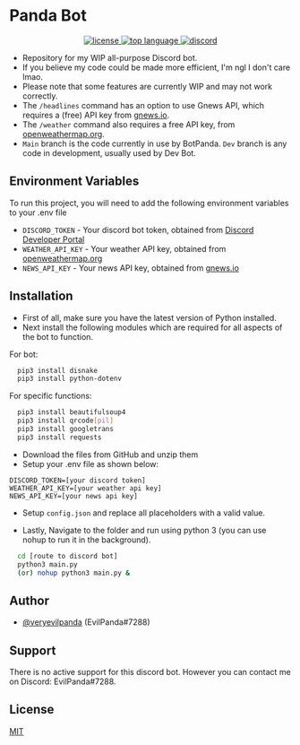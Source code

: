 
# Panda Bot 

<p align="center">
  <a href="https://choosealicense.com/licenses/mit/" target="_blank">
    <img alt="license" src="https://img.shields.io/github/license/veryevilpanda/Panda-Bot"/>
  </a>
  <a href="https://www.python.org/" target="_blank">
    <img alt="top language" src="https://img.shields.io/github/languages/top/veryevilpanda/Panda-Bot"/>
  </a>
  <a href="https://discord.gg/Zu6pDEBCjY" target="_blank">
    <img alt="discord" src="https://img.shields.io/discord/1002963156273999884?label=discord"/>
  </a>
</p>

- Repository for my WIP all-purpose Discord bot.
- If you believe my code could be made more efficient, I'm ngl I don't care lmao.
- Please note that some features are currently WIP and may not work correctly.
- The `/headlines` command has an option to use Gnews API, which requires a (free) API key from [gnews.io](https://gnews.io/).
- The `/weather` command also requires a free API key, from [openweathermap.org](https://openweathermap.org/).
- `Main` branch is the code currently in use by BotPanda. `Dev` branch is any code in development, usually used by Dev Bot.


## Environment Variables

To run this project, you will need to add the following environment variables to your .env file

- `DISCORD_TOKEN` - Your discord bot token, obtained from [Discord Developer Portal](https://discord.com/developers/applications)
- `WEATHER_API_KEY` - Your weather API key, obtained from [openweathermap.org](https://openweathermap.org/)
- `NEWS_API_KEY` - Your news API key, obtained from [gnews.io](https://gnews.io/)




## Installation
- First of all, make sure you have the latest version of Python installed. 
- Next install the following modules which are required for all aspects of the bot to function.

For bot:
```bash
  pip3 install disnake
  pip3 install python-dotenv
```
For specific functions:
```bash
  pip3 install beautifulsoup4 
  pip3 install qrcode[pil] 
  pip3 install googletrans
  pip3 install requests
```
- Download the files from GitHub and unzip them
- Setup your .env file as shown below:
```
DISCORD_TOKEN=[your discord token]
WEATHER_API_KEY=[your weather api key]
NEWS_API_KEY=[your news api key]
```

- Setup `config.json` and replace all placeholders with a valid value.

- Lastly, Navigate to the folder and run using python 3 (you can use nohup to run it in the background).

```bash
  cd [route to discord bot]
  python3 main.py
  (or) nohup python3 main.py &
```
    
## Author

- [@veryevilpanda](https://www.github.com/VeryEvilPanda) (EvilPanda#7288)


## Support

There is no active support for this discord bot. However you can contact me on Discord: EvilPanda#7288.


## License

[MIT](https://choosealicense.com/licenses/mit/)


